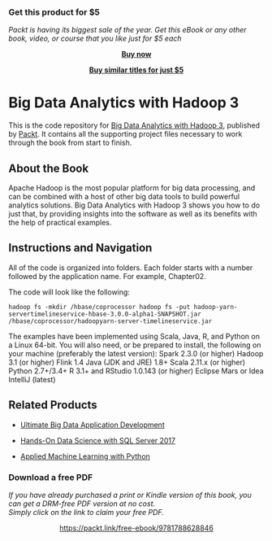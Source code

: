 
### Get this product for $5

<i>Packt is having its biggest sale of the year. Get this eBook or any other book, video, or course that you like just for $5 each</i>


<b><p align='center'>[Buy now](https://packt.link/9781788628846)</p></b>


<b><p align='center'>[Buy similar titles for just $5](https://subscription.packtpub.com/search)</p></b>


# Big Data Analytics with Hadoop 3
This is the code repository for [Big Data Analytics with Hadoop 3](https://www.packtpub.com/big-data-and-business-intelligence/big-data-analytics-hadoop-3?utm_source=github&utm_medium=repository&utm_campaign=9781788628846), published by [Packt](https://www.packtpub.com/?utm_source=github). It contains all the supporting project files necessary to work through the book from start to finish.
## About the Book
Apache Hadoop is the most popular platform for big data processing, and can be combined with a host of other big data tools to build powerful analytics solutions. Big Data Analytics with Hadoop 3 shows you how to do just that, by providing insights into the software as well as its benefits with the help of practical examples.


## Instructions and Navigation
All of the code is organized into folders. Each folder starts with a number followed by the application name. For example, Chapter02.



The code will look like the following:
```
hadoop fs -mkdir /hbase/coprocessor hadoop fs -put hadoop-yarn-servertimelineservice-hbase-3.0.0-alpha1-SNAPSHOT.jar /hbase/coprocessor/hadoopyarn-server-timelineservice.jar
```

The examples have been implemented using Scala, Java, R, and Python on a Linux 64-bit.
You will also need, or be prepared to install, the following on your machine (preferably the
latest version):
Spark 2.3.0 (or higher)
Hadoop 3.1 (or higher)
Flink 1.4
Java (JDK and JRE) 1.8+
Scala 2.11.x (or higher)
Python 2.7+/3.4+
R 3.1+ and RStudio 1.0.143 (or higher)
Eclipse Mars or Idea IntelliJ (latest)

## Related Products
* [Ultimate Big Data Application Development](https://www.packtpub.com/big-data-and-business-intelligence/ultimate-big-data-application-development?utm_source=github&utm_medium=repository&utm_campaign=9781788399951)

* [Hands-On Data Science with SQL Server 2017](https://www.packtpub.com/big-data-and-business-intelligence/hands-data-science-sql-server-2017?utm_source=github&utm_medium=repository&utm_campaign=9781788996341)

* [Applied Machine Learning with Python](https://www.packtpub.com/big-data-and-business-intelligence/applied-machine-learning-python?utm_source=github&utm_medium=repository&utm_campaign=9781788297066)


### Download a free PDF

 <i>If you have already purchased a print or Kindle version of this book, you can get a DRM-free PDF version at no cost.<br>Simply click on the link to claim your free PDF.</i>
<p align="center"> <a href="https://packt.link/free-ebook/9781788628846">https://packt.link/free-ebook/9781788628846 </a> </p>